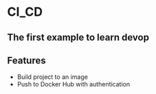 # CI_CD
## The first example to learn devop
## Features
- Build project to an image
- Push to Docker Hub  with authentication
